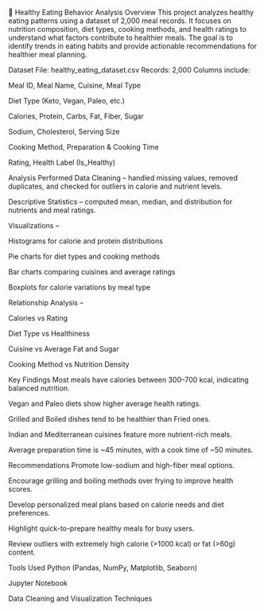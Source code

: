 🥗 Healthy Eating Behavior Analysis
Overview
This project analyzes healthy eating patterns using a dataset of 2,000 meal records.
It focuses on nutrition composition, diet types, cooking methods, and health ratings to understand what factors contribute to healthier meals.
The goal is to identify trends in eating habits and provide actionable recommendations for healthier meal planning.

Dataset
File: healthy_eating_dataset.csv
Records: 2,000
Columns include:

Meal ID, Meal Name, Cuisine, Meal Type

Diet Type (Keto, Vegan, Paleo, etc.)

Calories, Protein, Carbs, Fat, Fiber, Sugar

Sodium, Cholesterol, Serving Size

Cooking Method, Preparation & Cooking Time

Rating, Health Label (Is_Healthy)

Analysis Performed
Data Cleaning – handled missing values, removed duplicates, and checked for outliers in calorie and nutrient levels.

Descriptive Statistics – computed mean, median, and distribution for nutrients and meal ratings.

Visualizations –

Histograms for calorie and protein distributions

Pie charts for diet types and cooking methods

Bar charts comparing cuisines and average ratings

Boxplots for calorie variations by meal type

Relationship Analysis –

Calories vs Rating

Diet Type vs Healthiness

Cuisine vs Average Fat and Sugar

Cooking Method vs Nutrition Density

Key Findings
Most meals have calories between 300–700 kcal, indicating balanced nutrition.

Vegan and Paleo diets show higher average health ratings.

Grilled and Boiled dishes tend to be healthier than Fried ones.

Indian and Mediterranean cuisines feature more nutrient-rich meals.

Average preparation time is ~45 minutes, with a cook time of ~50 minutes.

Recommendations
Promote low-sodium and high-fiber meal options.

Encourage grilling and boiling methods over frying to improve health scores.

Develop personalized meal plans based on calorie needs and diet preferences.

Highlight quick-to-prepare healthy meals for busy users.

Review outliers with extremely high calorie (>1000 kcal) or fat (>60g) content.

Tools Used
Python (Pandas, NumPy, Matplotlib, Seaborn)

Jupyter Notebook

Data Cleaning and Visualization Techniques
